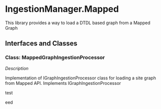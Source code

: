 # IngestionManager.Mapped

This library provides a way to load a DTDL based graph from a Mapped Graph


## Interfaces and Classes

### Class: MappedGraphIngestionProcessor

*Description*

Implementation of IGraphIngestionProcessor class for loading a site graph from Mapped API. Implements IGraphIngestionProcessor

test

eed